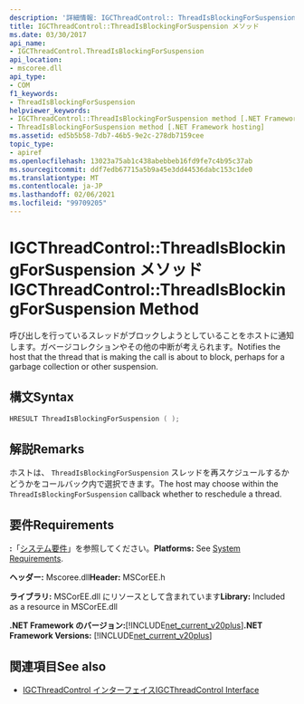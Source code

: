 ```yaml
---
description: '詳細情報: IGCThreadControl:: ThreadIsBlockingForSuspension メソッド'
title: IGCThreadControl::ThreadIsBlockingForSuspension メソッド
ms.date: 03/30/2017
api_name:
- IGCThreadControl.ThreadIsBlockingForSuspension
api_location:
- mscoree.dll
api_type:
- COM
f1_keywords:
- ThreadIsBlockingForSuspension
helpviewer_keywords:
- IGCThreadControl::ThreadIsBlockingForSuspension method [.NET Framework hosting]
- ThreadIsBlockingForSuspension method [.NET Framework hosting]
ms.assetid: ed5b5b58-7db7-46b5-9e2c-278db7159cee
topic_type:
- apiref
ms.openlocfilehash: 13023a75ab1c438abebbeb16fd9fe7c4b95c37ab
ms.sourcegitcommit: ddf7edb67715a5b9a45e3dd44536dabc153c1de0
ms.translationtype: MT
ms.contentlocale: ja-JP
ms.lasthandoff: 02/06/2021
ms.locfileid: "99709205"
---
```

# <a name="igcthreadcontrolthreadisblockingforsuspension-method"></a><span data-ttu-id="bd1cb-103">IGCThreadControl::ThreadIsBlockingForSuspension メソッド</span><span class="sxs-lookup"><span data-stu-id="bd1cb-103">IGCThreadControl::ThreadIsBlockingForSuspension Method</span></span>

<span data-ttu-id="bd1cb-104">呼び出しを行っているスレッドがブロックしようとしていることをホストに通知します。ガベージコレクションやその他の中断が考えられます。</span><span class="sxs-lookup"><span data-stu-id="bd1cb-104">Notifies the host that the thread that is making the call is about to block, perhaps for a garbage collection or other suspension.</span></span>  
  
## <a name="syntax"></a><span data-ttu-id="bd1cb-105">構文</span><span class="sxs-lookup"><span data-stu-id="bd1cb-105">Syntax</span></span>  
  
```cpp  
HRESULT ThreadIsBlockingForSuspension ( );  
```  
  
## <a name="remarks"></a><span data-ttu-id="bd1cb-106">解説</span><span class="sxs-lookup"><span data-stu-id="bd1cb-106">Remarks</span></span>  

 <span data-ttu-id="bd1cb-107">ホストは、 `ThreadIsBlockingForSuspension` スレッドを再スケジュールするかどうかをコールバック内で選択できます。</span><span class="sxs-lookup"><span data-stu-id="bd1cb-107">The host may choose within the `ThreadIsBlockingForSuspension` callback whether to reschedule a thread.</span></span>  
  
## <a name="requirements"></a><span data-ttu-id="bd1cb-108">要件</span><span class="sxs-lookup"><span data-stu-id="bd1cb-108">Requirements</span></span>  

 <span data-ttu-id="bd1cb-109">**:**「[システム要件](../../get-started/system-requirements.md)」を参照してください。</span><span class="sxs-lookup"><span data-stu-id="bd1cb-109">**Platforms:** See [System Requirements](../../get-started/system-requirements.md).</span></span>  
  
 <span data-ttu-id="bd1cb-110">**ヘッダー:** Mscoree.dll</span><span class="sxs-lookup"><span data-stu-id="bd1cb-110">**Header:** MSCorEE.h</span></span>  
  
 <span data-ttu-id="bd1cb-111">**ライブラリ:** MSCorEE.dll にリソースとして含まれています</span><span class="sxs-lookup"><span data-stu-id="bd1cb-111">**Library:** Included as a resource in MSCorEE.dll</span></span>  
  
 <span data-ttu-id="bd1cb-112">**.NET Framework のバージョン:**[!INCLUDE[net_current_v20plus](../../../../includes/net-current-v20plus-md.md)]</span><span class="sxs-lookup"><span data-stu-id="bd1cb-112">**.NET Framework Versions:** [!INCLUDE[net_current_v20plus](../../../../includes/net-current-v20plus-md.md)]</span></span>  
  
## <a name="see-also"></a><span data-ttu-id="bd1cb-113">関連項目</span><span class="sxs-lookup"><span data-stu-id="bd1cb-113">See also</span></span>

- [<span data-ttu-id="bd1cb-114">IGCThreadControl インターフェイス</span><span class="sxs-lookup"><span data-stu-id="bd1cb-114">IGCThreadControl Interface</span></span>](igcthreadcontrol-interface.md)
